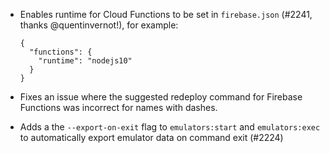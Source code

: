 - Enables runtime for Cloud Functions to be set in `firebase.json` (#2241, thanks @quentinvernot!), for example:

  ```
  {
    "functions": {
      "runtime": "nodejs10"
    }
  }
  ```

- Fixes an issue where the suggested redeploy command for Firebase Functions was incorrect for names with dashes.
- Adds a the `--export-on-exit` flag to `emulators:start` and `emulators:exec` to automatically export emulator data on command exit (#2224)
